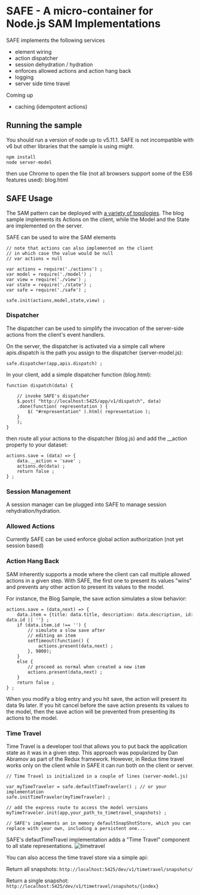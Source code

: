 # SAFE - A micro-container for Node.js SAM Implementations

SAFE implements the following services
  - element wiring
  - action dispatcher 
  - session dehydration / hydration
  - enforces allowed actions and action hang back
  - logging
  - server side time travel

Coming up
  - caching (idempotent actions)

## Running the sample

You should run a version of node up to v5.11.1. SAFE is not incompatible with v6 but other libraries that the sample is using might.

```
npm install
node server-model
```

then use Chrome to open the file (not all browsers support some of the ES6 features used): blog.html

## SAFE Usage

The SAM pattern can be deployed with [a variety of topologies](http://sam.js.org/#iso). The blog sample implements its Actions on the client, while the Model and the State are implemented on the server.

SAFE can be used to wire the SAM elements
```
// note that actions can also implemented on the client
// in which case the value would be null
// var actions = null 

var actions = require('./actions') ;  
var model = require('./model') ;
var view = require('./view') ;
var state = require('./state') ;
var safe = require('./safe') ;

safe.init(actions,model,state,view) ;
```

### Dispatcher

The dispatcher can be used to simplify the invocation of the server-side actions from the client's event handlers.

On the server, the dispatcher is activated via a simple call where apis.dispatch is the path you assign to the dispatcher (server-model.js):

```
safe.dispatcher(app,apis.dispatch) ;
```

In your client, add a simple dispatcher function (blog.html):
```
function dispatch(data) {
    
    // invoke SAFE's dispatcher
    $.post( "http://localhost:5425/app/v1/dispatch", data) 
    .done(function( representation ) {
        $( "#representation" ).html( representation );
    }        
    );
}

```

then route all your actions to the dispatcher (blog.js) and add the __action property to your dataset:
```
actions.save = (data) => {
    data.__action = 'save' ;
    actions.do(data) ; 
    return false ;
} ;
```

### Session Management

A session manager can be plugged into SAFE to manage session rehydration/hydration.

### Allowed Actions

Currently SAFE can be used enforce global action authorization (not yet session based)

### Action Hang Back 

SAM inherently supports a mode where the client can call multiple allowed actions in a given step. With SAFE, the first one to present its values "wins" and prevents any other action to present its values to the model.

For instance, the Blog Sample, the save action simulates a slow behavior:

```
actions.save = (data,next) => {
    data.item = {title: data.title, description: data.description, id: data.id || ''} ;
    if (data.item.id !== '') {
        // simulate a slow save after
        // editing an item
        setTimeout(function() { 
            actions.present(data,next) ;
        }, 9000);
    }
    else {
        // proceed as normal when created a new item
        actions.present(data,next) ;
    }
    return false ;
} ;
```

When you modify a blog entry and you hit save, the action will present its data 9s later. If you hit cancel before the save action presents its values to the model, then the save action will be prevented from presenting its actions to the
model.

### Time Travel

Time Travel is a developer tool that allows you to put back the application state as it was in a given step. This approach was popularized by Dan Abramov
as part of the Redux framework. However, in Redux time travel works only on the client while in SAFE it can run both on the client or server.

```
// Time Travel is initialized in a couple of lines (server-model.js)

var myTimeTraveler = safe.defaultTimeTraveler() ; // or your implementation
safe.initTimeTraveler(myTimeTraveler) ;

// add the express route to access the model versions
myTimeTraveler.init(app,your_path_to_timetravel_snapshots) ;

// SAFE's implements an in memory defaultSnapShotStore, which you can
replace with your own, including a persistent one...
```

SAFE's defautTimeTravel implementation adds a "Time Travel" component to all state representations. 
![timetravel](https://github.com/jdubray/sam-safe/blob/master/timetravel.jpg)

You can also access the time travel store via a simple api:

Return all snapshots: `http://localhost:5425/dev/v1/timetravel/snapshots/`

Return a single snapshot: `http://localhost:5425/dev/v1/timetravel/snapshots/{index}`

